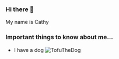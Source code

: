 ### Hi there 👋
My name is Cathy

### Important things to know about me...
* I have a dog
![TofuTheDog](https://photos.google.com/photo/AF1QipOGGj1lOKqCPxwgQ8k5Q6fplvQCGQCxHjwHLu-d
)

<!--
**cathysimms/cathysimms** is a ✨ _special_ ✨ repository because its `README.md` (this file) appears on your GitHub profile.

Here are some ideas to get you started:

- 🔭 I’m currently working on ...
- 🌱 I’m currently learning ...
- 👯 I’m looking to collaborate on ...
- 🤔 I’m looking for help with ...
- 💬 Ask me about ...
- 📫 How to reach me: ...
- 😄 Pronouns: ...
- ⚡ Fun fact: ...
-->
